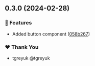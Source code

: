 ## 0.3.0 (2024-02-28)


### 🚀 Features

- Added button component ([058b267](https://github.com/tgreyuk/ngx-govuk/commit/058b267))

### ❤️  Thank You

- tgreyuk @tgreyuk
